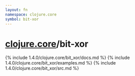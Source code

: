 ```yaml
---
layout: fn
namespace: clojure.core
symbol: bit-xor
---
```


# [clojure.core](../)/bit-xor

{% include 1.4.0/clojure.core/bit_xor/docs.md %}
{% include 1.4.0/clojure.core/bit_xor/examples.md %}
{% include 1.4.0/clojure.core/bit_xor/src.md %}

